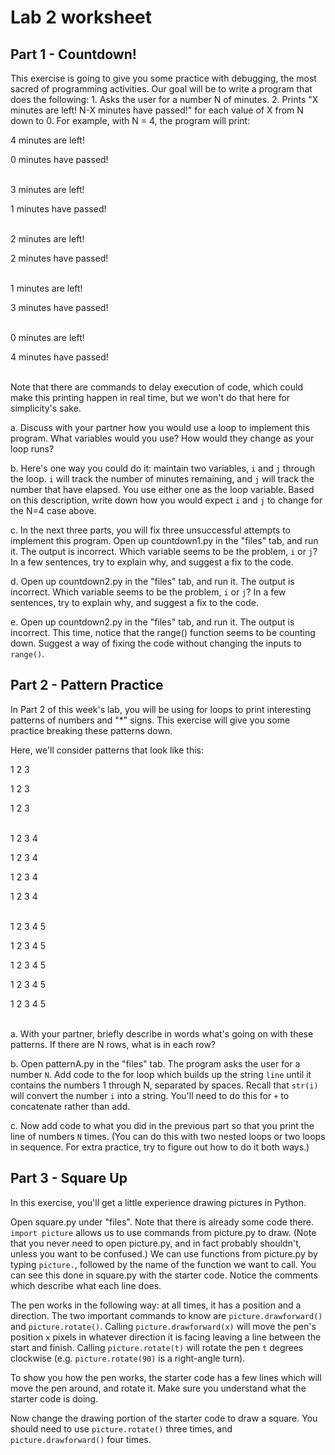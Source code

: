 # Lab 2 worksheet

## Part 1 - Countdown!

This exercise is going to give you some practice with debugging, the most sacred of programming activities. Our goal will be to write a program that does the following: 1. Asks the user for a number N of minutes. 2. Prints "X minutes are left! N-X minutes have passed!" for each value of X from N down to 0. For example, with N = 4, the program will print:

4 minutes are left! 

0 minutes have passed!<br/><br/>



3 minutes are left! 

1 minutes have passed!<br/><br/>



2 minutes are left! 

2 minutes have passed!<br/><br/>



1 minutes are left! 

3 minutes have passed!<br/><br/>



0 minutes are left! 

4 minutes have passed!<br/><br/>

Note that there are commands to delay execution of code, which could make this printing happen in real time, but we won't do that here for simplicity's sake.

a. Discuss with your partner how you would use a loop to implement this program. What variables would you use? How would they change as your loop runs?


b. Here's one way you could do it: maintain two variables, `i` and `j` through the loop. `i` will track the number of minutes remaining, and `j` will track the number that have elapsed. You use either one as the loop variable. Based on this description, write down how you would expect `i` and `j` to change for the N=4 case above.


c. In the next three parts, you will fix three unsuccessful attempts to implement this program. Open up countdown1.py in the "files" tab, and run it. The output is incorrect. Which variable seems to be the problem, `i` or `j`? In a few sentences, try to explain why, and suggest a fix to the code.


d. Open up countdown2.py in the "files" tab, and run it. The output is incorrect. Which variable seems to be the problem, `i` or `j`? In a few sentences, try to explain why, and suggest a fix to the code.


e. Open up countdown2.py in the "files" tab, and run it. The output is incorrect. This time, notice that the range() function seems to be counting down. Suggest a way of fixing the code without changing the inputs to `range()`.


## Part 2 - Pattern Practice


In Part 2 of this week's lab, you will be using for loops to print interesting patterns of numbers and "*" signs. This exercise will give you some practice breaking these patterns down.

Here, we'll consider patterns that look like this:

1 2 3

1 2 3

1 2 3<br/><br/>


1 2 3 4

1 2 3 4

1 2 3 4

1 2 3 4<br/><br/>


1 2 3 4 5

1 2 3 4 5

1 2 3 4 5

1 2 3 4 5

1 2 3 4 5<br/><br/>

a. With your partner, briefly describe in words what's going on with these patterns. If there are N rows, what is in each row?

b. Open patternA.py in the "files" tab. The program asks the user for a number `N`. Add code to the for loop which builds up the string `line` until it contains the numbers 1 through N, separated by spaces. Recall that `str(i)` will convert the number `i` into a string. You'll need to do this for `+` to concatenate rather than add.

c. Now add code to what you did in the previous part so that you print the line of numbers `N` times. (You can do this with two nested loops or two loops in sequence. For extra practice, try to figure out how to do it both ways.)


## Part 3 - Square Up

In this exercise, you'll get a little experience drawing pictures in Python.

Open square.py under "files". Note that there is already some code there. `import picture` allows us to use commands from picture.py to draw. (Note that you never need to open picture.py, and in fact probably shouldn't, unless you want to be confused.) We can use functions from picture.py by typing `picture.`, followed by the name of the function we want to call. You can see this done in square.py with the starter code. Notice the comments which describe what each line does.

The pen works in the following way: at all times, it has a position and a direction. The two important commands to know are `picture.drawforward()` and `picture.rotate()`.  Calling `picture.drawforward(x)` will move the pen's position `x` pixels in whatever direction it is facing leaving a line between the start and finish. Calling `picture.rotate(t)` will rotate the pen `t` degrees clockwise (e.g. `picture.rotate(90)` is a right-angle turn).

To show you how the pen works, the starter code has a few lines which will move the pen around, and rotate it. Make sure you understand what the starter code is doing.

Now change the drawing portion of the starter code to draw a square. You should need to use `picture.rotate()` three times, and `picture.drawforward()` four times.
